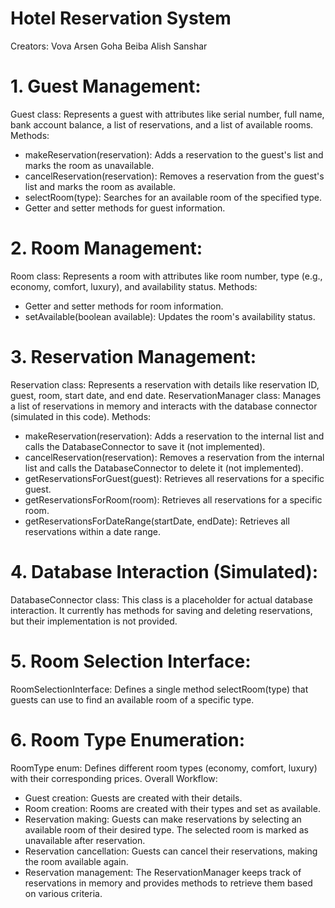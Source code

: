 # Hotel Reservation System

Creators: Vova Arsen Goha Beiba Alish Sanshar

# 1. Guest Management:

  Guest class: Represents a guest with attributes like serial number, full name, bank account balance, a list of reservations, and a list of available rooms.
  Methods:
   - makeReservation(reservation): Adds a reservation to the guest's list and marks the room as unavailable.
   - cancelReservation(reservation): Removes a reservation from the guest's list and marks the room as available.
   - selectRoom(type): Searches for an available room of the specified type.
   - Getter and setter methods for guest information.
# 2. Room Management:

  Room class: Represents a room with attributes like room number, type (e.g., economy, comfort, luxury), and availability status.
  Methods:
   - Getter and setter methods for room information.
   - setAvailable(boolean available): Updates the room's availability status.
# 3. Reservation Management:

  Reservation class: Represents a reservation with details like reservation ID, guest, room, start date, and end date.
  ReservationManager class: Manages a list of reservations in memory and interacts with the database connector (simulated in this code).
  Methods:
   - makeReservation(reservation): Adds a reservation to the internal list and calls the DatabaseConnector to save it (not implemented).
   - cancelReservation(reservation): Removes a reservation from the internal list and calls the DatabaseConnector to delete it (not implemented).
   - getReservationsForGuest(guest): Retrieves all reservations for a specific guest.
   - getReservationsForRoom(room): Retrieves all reservations for a specific room.
   - getReservationsForDateRange(startDate, endDate): Retrieves all reservations within a date range.
# 4. Database Interaction (Simulated):

  DatabaseConnector class: This class is a placeholder for actual database interaction. It currently has methods for saving and deleting reservations, but their implementation is not provided.
  
# 5. Room Selection Interface:

  RoomSelectionInterface: Defines a single method selectRoom(type) that guests can use to find an available room of a specific type.
  
# 6. Room Type Enumeration:

  RoomType enum: Defines different room types (economy, comfort, luxury) with their corresponding prices.
  Overall Workflow:

   - Guest creation: Guests are created with their details.
   - Room creation: Rooms are created with their types and set as available.
   - Reservation making: Guests can make reservations by selecting an available room of their desired type. The selected room is marked as unavailable after reservation.
   - Reservation cancellation: Guests can cancel their reservations, making the room available again.
   - Reservation management: The ReservationManager keeps track of reservations in memory and provides methods to retrieve them based on various criteria.
  

